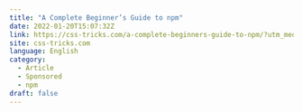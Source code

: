 ```yaml
---
title: "A Complete Beginner’s Guide to npm"
date: 2022-01-20T15:07:32Z
link: https://css-tricks.com/a-complete-beginners-guide-to-npm/?utm_medium=RSS&utm_source=news.12bit.vn
site: css-tricks.com
language: English
category:
  - Article
  - Sponsored
  - npm
draft: false
---
```

